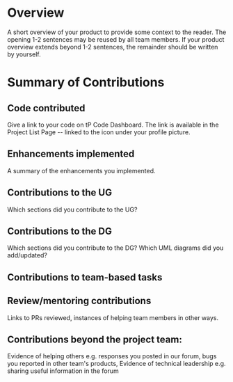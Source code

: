 # Overview

A short overview of your product to provide some context to the reader. The opening 1-2 sentences may be reused by all 
team members. If your product overview extends beyond 1-2 sentences, the remainder should be written by yourself.

# Summary of Contributions 
## Code contributed

Give a link to your code on tP Code Dashboard. The link is available in the Project List Page -- linked to the  icon 
under your profile picture.

## Enhancements implemented

A summary of the enhancements you implemented.

## Contributions to the UG

Which sections did you contribute to the UG?

## Contributions to the DG

Which sections did you contribute to the DG? Which UML diagrams did you add/updated?

## Contributions to team-based tasks

## Review/mentoring contributions
Links to PRs reviewed, instances of helping team members in other ways.

## Contributions beyond the project team:
Evidence of helping others e.g. responses you posted in our forum, bugs you reported in other team's products,
Evidence of technical leadership e.g. sharing useful information in the forum